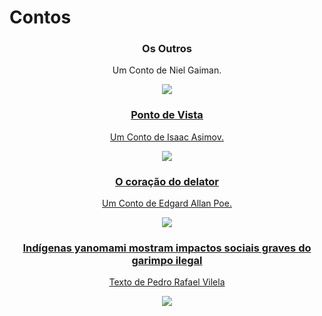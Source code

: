 # Contos


<div style="text-align:center"><h3>Os Outros</h3>
<p>Um Conto de Niel Gaiman.</p></div>

<div align="center">
<a href= "https://github.com/rnr27/Contos/blob/main/Os%20Outros">
<img src="https://user-images.githubusercontent.com/100056877/216869182-14800c7e-b18d-4a3a-998a-c2c34be7bc4b.jpg"/>
 </div>

 
<div style="text-align:center"><h3>Ponto de Vista</h3>
<p>Um Conto de Isaac Asimov.</p></div>

<div align="center">
<a href= "https://github.com/rnr27/Contos/blob/main/Ponto%20de%20Vista">
<img src="https://user-images.githubusercontent.com/100056877/216869860-52b4cf8a-9c34-4101-b5f1-8f9ab3e52387.png"/>
 </div>

<p>
<p>

<div style="text-align:center"><h3>O coração do delator</h3>
<p>Um Conto de Edgard Allan Poe.</p></div>

<div align="center">
<a href= "https://github.com/rnr27/Contos/blob/main/O%20Cora%C3%A7%C3%A3o%20do%20Delator">
<img src="https://user-images.githubusercontent.com/100056877/216869853-6281ef0c-3202-4e05-b2a8-c2edc876d47f.png"/>
 </div>



<a href= "https://agenciabrasil.ebc.com.br/direitos-humanos/noticia/2023-02/indigenas-yanomami-descrevem-impactos-do-garimpo-na-saude-e-na-cultura">
<div style="text-align:center"><h3>Indígenas yanomami mostram impactos sociais graves do garimpo ilegal</h3>
<p>Texto de Pedro Rafael Vilela</p></div>

<div align="center">
<a href= "https://agenciabrasil.ebc.com.br/direitos-humanos/noticia/2023-02/indigenas-yanomami-descrevem-impactos-do-garimpo-na-saude-e-na-cultura">
<img src="https://user-images.githubusercontent.com/100056877/218894942-b76a2412-3631-4e1d-bf76-2d3e393e7fd1.png"/>
 </div>
